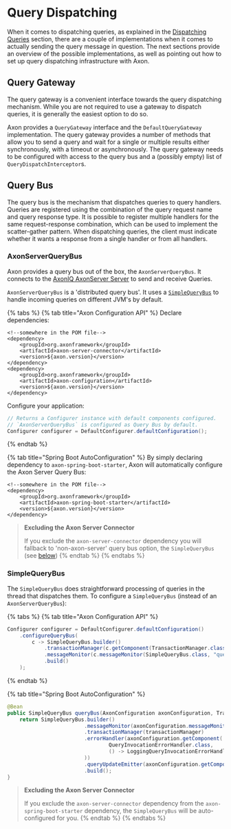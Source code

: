 # Query Dispatching

When it comes to dispatching queries, as explained in the [Dispatching Queries](dispatching-queries.md) section, there are a couple of implementations when it comes to actually sending the query message in question. The next sections provide an overview of the possible implementations, as well as pointing out how to set up query dispatching infrastructure with Axon.

## Query Gateway

The query gateway is a convenient interface towards the query dispatching mechanism. While you are not required to use a gateway to dispatch queries, it is generally the easiest option to do so.

Axon provides a `QueryGateway` interface and the `DefaultQueryGateway` implementation. The query gateway provides a number of methods that allow you to send a query and wait for a single or multiple results either synchronously, with a timeout or asynchronously. The query gateway needs to be configured with access to the query bus and a \(possibly empty\) list of `QueryDispatchInterceptor`s.

## Query Bus

The query bus is the mechanism that dispatches queries to query handlers. Queries are registered using the combination of the query request name and query response type. It is possible to register multiple handlers for the same request-response combination, which can be used to implement the scatter-gather pattern. When dispatching queries, the client must indicate whether it wants a response from a single handler or from all handlers.

### AxonServerQueryBus

Axon provides a query bus out of the box, the `AxonServerQueryBus`. It connects to the [AxonIQ AxonServer Server](../../axon-server.md) to send and receive Queries.

`AxonServerQueryBus` is a 'distributed query bus'. It uses a [`SimpleQueryBus`](query-dispatching.md#simplequerybus) to handle incoming queries on different JVM's by default.

{% tabs %}
{% tab title="Axon Configuration API" %}
Declare dependencies:

```text
<!--somewhere in the POM file-->
<dependency>
    <groupId>org.axonframework</groupId>
    <artifactId>axon-server-connector</artifactId>
    <version>${axon.version}</version>
</dependency>
<dependency>
    <groupId>org.axonframework</groupId>
    <artifactId>axon-configuration</artifactId>
    <version>${axon.version}</version>
</dependency>
```

Configure your application:

```java
// Returns a Configurer instance with default components configured. 
// `AxonServerQueryBus` is configured as Query Bus by default.
Configurer configurer = DefaultConfigurer.defaultConfiguration();
```
{% endtab %}

{% tab title="Spring Boot AutoConfiguration" %}
By simply declaring dependency to `axon-spring-boot-starter`, Axon will automatically configure the Axon Server Query Bus:

```text
<!--somewhere in the POM file-->
<dependency>
    <groupId>org.axonframework</groupId>
    <artifactId>axon-spring-boot-starter</artifactId>
    <version>${axon.version}</version>
</dependency>
```

> **Excluding the Axon Server Connector**
>
> If you exclude the `axon-server-connector` dependency you will fallback to 'non-axon-server' query bus option, the `SimpleQueryBus` \(see [below](query-dispatching.md#simplequerybus)\)
{% endtab %}
{% endtabs %}

### SimpleQueryBus

The `SimpleQueryBus` does straightforward processing of queries in the thread that dispatches them. To configure a `SimpleQueryBus` \(instead of an `AxonServerQueryBus`\):

{% tabs %}
{% tab title="Axon Configuration API" %}
```java
Configurer configurer = DefaultConfigurer.defaultConfiguration()
    .configureQueryBus(
        c -> SimpleQueryBus.builder()
            .transactionManager(c.getComponent(TransactionManager.class))
            .messageMonitor(c.messageMonitor(SimpleQueryBus.class, "queryBus"))
            .build()
    );
```
{% endtab %}

{% tab title="Spring Boot AutoConfiguration" %}
```java
@Bean
public SimpleQueryBus queryBus(AxonConfiguration axonConfiguration, TransactionManager transactionManager) {
    return SimpleQueryBus.builder()
                         .messageMonitor(axonConfiguration.messageMonitor(QueryBus.class, "queryBus"))
                         .transactionManager(transactionManager)
                         .errorHandler(axonConfiguration.getComponent(
                                 QueryInvocationErrorHandler.class,
                                 () -> LoggingQueryInvocationErrorHandler.builder().build()
                         ))
                         .queryUpdateEmitter(axonConfiguration.getComponent(QueryUpdateEmitter.class))
                         .build();
}
```

> **Excluding the Axon Server Connector**
>
> If you exclude the `axon-server-connector` dependency from the `axon-spring-boot-starter` dependency, the `SimpleQueryBus` will be auto-configured for you.
{% endtab %}
{% endtabs %}

